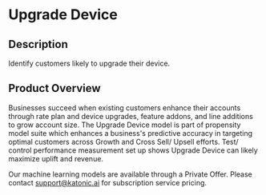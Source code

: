 # Upgrade Device

## Description
Identify customers likely to upgrade their device.

## Product Overview
Businesses succeed when existing customers enhance their accounts through rate plan and device upgrades, feature addons, and line additions to grow account size. The Upgrade Device model is part of propensity model suite which enhances a business's predictive accuracy in targeting optimal customers across Growth and Cross Sell/ Upsell efforts. Test/ control performance measurement set up shows Upgrade Device can likely maximize uplift and revenue.

Our machine learning models are available through a Private Offer. Please contact support@katonic.ai for subscription service pricing.
